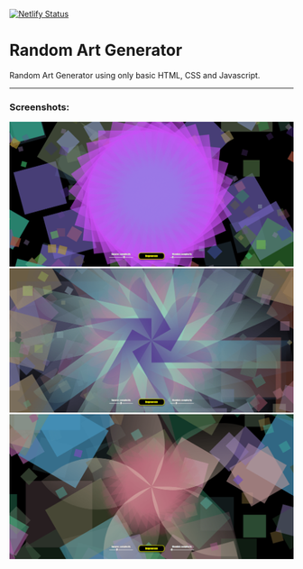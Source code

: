[![Netlify Status](https://api.netlify.com/api/v1/badges/75b48f5d-b4dc-4806-88d7-31385bfd0c35/deploy-status)](https://app.netlify.com/sites/random-nft-generator/deploys)
# Random Art Generator
Random Art Generator using only basic HTML, CSS and Javascript.  

---

### Screenshots:
![Screenshot 1](screenshots/01.png)
![Screenshot 2](screenshots/02.png)
![Screenshot 3](screenshots/03.png)
